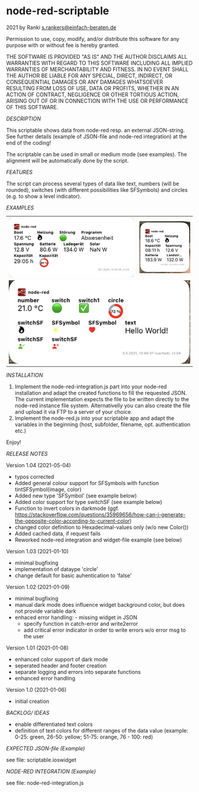 # node-red-scriptable
2021 by Ranki <s.rankers@einfach-beraten.de>

Permission to use, copy, modify, and/or distribute this software for any purpose with or without fee is hereby granted.

THE SOFTWARE IS PROVIDED "AS IS" AND THE AUTHOR DISCLAIMS ALL WARRANTIES WITH REGARD TO THIS SOFTWARE INCLUDING ALL
IMPLIED WARRANTIES OF MERCHANTABILITY AND FITNESS. IN NO EVENT SHALL THE AUTHOR BE LIABLE FOR ANY SPECIAL, DIRECT,
INDIRECT, OR CONSEQUENTIAL DAMAGES OR ANY DAMAGES WHATSOEVER RESULTING FROM LOSS OF USE, DATA OR PROFITS, WHETHER
IN AN ACTION OF CONTRACT, NEGLIGENCE OR OTHER TORTIOUS ACTION, ARISING OUT OF OR IN CONNECTION WITH THE USE OR PERFORMANCE
OF THIS SOFTWARE.

*DESCRIPTION*

This scriptable shows data from node-red resp. an external JSON-string.
See further details (example of JSON-file and node-red integration) at the end of the coding!

The scriptable can be used in small or medium mode (see examples). The alignment will be automatically done by the script. 

*FEATURES*

The script can process several types of data like text, numbers (will be rounded), switches (with different possibilities like SFSymbols) and circles (e.g. to show a level indicator).

*EXAMPLES*

<table align="center">
 <tr>
   <td width=70%>
  <img src="examples/node-red-scriptable-medium.jpg"/>
  </td>
  <td width=30%>
  <img src="examples/node-red-scriptable-small.jpg"/>
  </td>
 </tr>
 <tr>
   <td colspan=2>
  <img src="examples/node-red-scriptable-medium_v104.jpg"/>
  </td>
 </tr>
</table>

*INSTALLATION*

1. Implement the node-red-integration.js part into your node-red installation and adapt the created functions to fill the requested JSON. The current implementation expects the file to be written directly to the node-red instance file system. Alternativelly you can also create the file and upload it via FTP to a server of your choice.
2. Implement the node-red.js into your scriptable app and adapt the variables in the beginning (host, subfolder, filename, opt. authentication etc.)

Enjoy!

*RELEASE NOTES*

Version 1.04 (2021-05-04)
 - typos corrected
 - Added general colour support for SFSymbols with function tintSFSymbol(image, color)
 - Added new type 'SFSymbol' (see example below)
 - Added color support for type switchSF (see example below)
 - Function to invert colors in darkmode (ggf. https://stackoverflow.com/questions/35969656/how-can-i-generate-the-opposite-color-according-to-current-color)
 - changed color definition to Hexadecimal-values only (w/o new Color())
 - Added cached data, if request fails
 - Reworked node-red integration and widget-file example (see below)

Version 1.03 (2021-01-10)
 - minimal bugfixing
 - implementation of dataype 'circle'
 - change default for basic auhentication to 'false'

Version 1.02 (2021-01-09)
 - minimal bugfixing
 - manual dark mode does influence widget background color, but does not provide variable dark
 - enhaced error handling:
 		- missing widget in JSON
      - specify function in catch-error and write2error
      - add critical error indicator in order to write errors w/o error msg to the user

Version 1.01 (2021-01-08)
- enhanced color support of dark mode
- seperated header and footer creation
- separate logging and errors into separate functions
- enhanced error handling

Version 1.0 (2021-01-06)
- initial creation

*BACKLOG/ IDEAS*

 - enable differentiated text colors
 - definition of text colors for different ranges of the data value (example: 0-25: green, 26-50: yellow; 51-75: orange, 76 - 100: red) 

*EXPECTED JSON-file (Example)*

see file: scriptable.ioswidget

*NODE-RED INTEGRATION (Example)*

see file: node-red-integration.js

